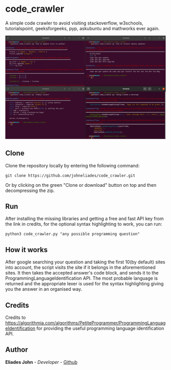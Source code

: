 # code_crawler

A simple code crawler to avoid visiting stackoverflow, w3schools, tutorialspoint, 
geeksforgeeks, pyp, askubuntu and mathworks ever again.
					
![Image of crawler](https://github.com/johneliades/code_crawler/blob/master/preview.png)

## Clone

Clone the repository locally by entering the following command:
```
git clone https://github.com/johneliades/code_crawler.git
```
Or by clicking on the green "Clone or download" button on top and then decompressing the zip.

## Run

After installing the missing libraries and getting a free and fast API key from the link in credits,
for the optional syntax highlighting to work, you can run:

```
python3 code_crawler.py "any possible programming question"
```

## How it works

After google searching your question and taking the first 10(by default) sites into account, 
the script visits the site if it belongs in the aforementioned sites. It then takes the 
accepted answer's code block, and sends it to the ProgrammingLanguageIdentification API. 
The most probable language is returned and the appropriate lexer is used for the syntax 
highlighting giving you the answer in an organised way.

## Credits

Credits to https://algorithmia.com/algorithms/PetiteProgrammer/ProgrammingLanguageIdentification
for providing the useful programming language identification API.

## Author

**Eliades John** - *Developer* - [Github](https://github.com/johneliades)
